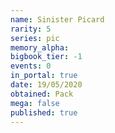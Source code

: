 ```yaml
---
name: Sinister Picard
rarity: 5
series: pic
memory_alpha:
bigbook_tier: -1
events: 0
in_portal: true
date: 19/05/2020
obtained: Pack
mega: false
published: true
---
```



